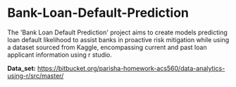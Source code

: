 # Bank-Loan-Default-Prediction
The 'Bank Loan Default Prediction' project aims to create models predicting loan default likelihood to assist banks in proactive risk mitigation while using a dataset sourced from Kaggle, encompassing current and past loan applicant information using r studio.

**Data_set:**
https://bitbucket.org/parisha-homework-acs560/data-analytics-using-r/src/master/
